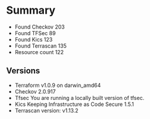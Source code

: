 # Summary

- Found Checkov 203
- Found TFSec 89
- Found Kics 123
- Found Terrascan 135
- Resource count 122

## Versions

- Terraform v1.0.9
on darwin_amd64
- Checkov 2.0.917
- Tfsec You are running a locally built version of tfsec.
- Kics Keeping Infrastructure as Code Secure 1.5.1
- Terrascan version: v1.13.2
